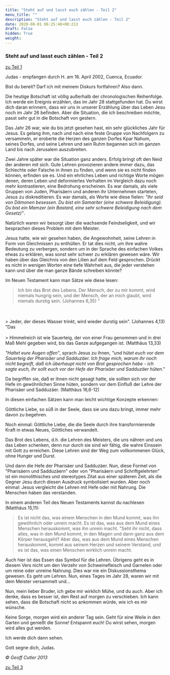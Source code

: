 ```yaml
---
title: "Steht auf und lasst euch zählen - Teil 2"
menu_title: ""
description: "Steht auf und lasst euch zählen - Teil 2"
date: 2020-08-01 06:25:48+00:213
draft: False
hidden: True
weight:
---
```

### Steht auf und lasst euch zählen - Teil 2

[zu Teil 1](/aktuelle-botschaften/aktuelle-botschaften-in-reihenfolge-des-datums/aktuelle-botschaften-2002/steht-auf-und-lasst-euch-zaehlen-teil-1-hr-judas-15-april-2002/)

Judas - empfangen durch H. am 16. April 2002, Cuenca, Ecuador.

Bist du bereit? Darf ich mit meinem Diskurs fortfahren? Also dann.

Die heutige Botschaft ist völlig außerhalb der chronologischen Reihenfolge. Ich werde ein Ereignis erzählen, das im Jahr 28 stattgefunden hat. Du wirst dich daran erinnern, dass wir uns in unserer Erzählung über das Leben Jesu noch im Jahr 26 befinden. Aber die Situation, die ich beschreiben möchte, passt sehr gut in die Botschaft von gestern.

Das Jahr 26 war, wie du bis jetzt gesehen hast, ein sehr glückliches Jahr für Jesus. Es gelang ihm, nach und nach eine feste Gruppe von Nachfolgern zu versammeln, er eroberte die Herzen des ganzen Dorfes Kpar Nahum, seines Dorfes, und seine Lehren und sein Ruhm begannen sich im ganzen Land bis nach Jerusalem auszubreiten.

Zwei Jahre später war die Situation ganz anders. Erfolg bringt oft den Neid der anderen mit sich. Gute Lehren provozieren andere immer dazu, das Schlechte oder Falsche in ihnen zu finden, und wenn sie es nicht finden können, erfinden sie es. Und ein ehrliches Leben und richtige Worte mögen denen, deren Leben und deformiertes Verhalten im Vergleich dazu noch mehr kontrastieren, eine Bedrohung erscheinen. Es war damals, als viele Gruppen von Juden, Pharisäern und anderen ihr Unternehmen starteten, Jesus zu diskreditieren. Es war damals, als Worte wie diese fielen: *"Ihr seid von Dämonen besessen. Du bist ein Samariter (eine schwere Beleidigung). Du bist ein Mamzer (ein Bastard, eine sehr schwere Beleidigung nach dem Gesetz)"*.

Natürlich waren wir besorgt über die wachsende Feindseligkeit, und wir besprachen dieses Problem mit dem Meister.

Jesus hatte, wie wir gesehen haben, die Angewohnheit, seine Lehren in Form von Gleichnissen zu enthüllen. Er tat dies nicht, um ihre wahre Bedeutung zu verbergen, sondern um in der Sprache des einfachen Volkes etwas zu erklären, was sonst sehr schwer zu erklären gewesen wäre. Wir haben über das Gleichnis von den Lilien auf dem Feld gesprochen. Drückt es nicht in wenigen Worten eine tiefe Wahrheit aus, die jeder verstehen kann und über die man ganze Bände schreiben könnte?

Im Neuen Testament kann man Sätze wie diese lesen:

> Ich bin das Brot des Lebens. Der Mensch, der zu mir kommt, wird niemals hungrig sein, und der Mensch, der an mich glaubt, wird niemals durstig sein. (Johannes 6,35) "
<br>
<br>
> Jeder, der dieses Wasser trinkt, wird wieder durstig sein". (Johannes 4,13) "Das
<br>
<br>
> Himmelreich ist wie Sauerteig, der von einer Frau genommen und in drei Maß Mehl gegeben wird, bis das Ganze aufgegangen ist. (Matthäus 13,33)

*"Haltet eure Augen offen"*, sprach Jesus zu ihnen, *"und hütet euch vor dem Sauerteig der Pharisäer und Sadduzäer. Ich frage mich, warum ihr noch nicht begreift, daß ich überhaupt nicht von Brot gesprochen habe - ich sagte euch, ihr sollt euch vor der Hefe der Pharisäer und Sadduzäer hüten."*

Da begriffen sie, daß er ihnen nicht gesagt hatte, sie sollten sich vor der Hefe im gewöhnlichen Sinne hüten, sondern vor dem Einfluß der Lehre der Pharisäer und Sadduzäer. (Matthäus 16,6-12)

In diesen einfachen Sätzen kann man leicht wichtige Konzepte erkennen:

Göttliche Liebe, so süß in der Seele, dass sie uns dazu bringt, immer mehr davon zu begehren.

Noch einmal: Göttliche Liebe, die die Seele durch ihre transformierende Kraft in etwas Neues, Göttliches verwandelt.

Das Brot des Lebens, d.h. die Lehren des Meisters, die uns nähren und uns das Leben schenken, denn nur durch sie sind wir fähig, die wahre Einssein mit Gott zu erreichen. Diese Lehren sind der Weg zum vollkommenen Glück, ohne Hunger und Durst.

Und dann die Hefe der Pharisäer und Sadduzäer. Nun, diese Formel von "Pharisäern und Sadduzäern" oder von "Pharisäern und Schriftgelehrten" ist ein monolithisches und stereotypes Zitat aus einer späteren Zeit, als die Gegner Jesu durch diesen Ausdruck symbolisiert wurden. Aber noch einmal: Jesus vergleicht die Lehren mit Hefe oder mit Nahrung. Die Menschen haben das verstanden.

In einem anderen Teil des Neuen Testaments kannst du nachlesen (Matthäus 15,11):

> Es ist nicht das, was einem Menschen in den Mund kommt, was ihn gewöhnlich oder unrein macht. Es ist das, was aus dem Mund eines Menschen herauskommt, was ihn unrein macht. "Seht ihr nicht, dass alles, was in den Mund kommt, in den Magen und dann ganz aus dem Körper herausgeht? Aber das, was aus dem Mund eines Menschen herauskommt, kommt aus seinem Herzen und seinem Verstand, und es ist das, was einen Menschen wirklich unrein macht.

Auch hier ist das Essen das Symbol für die Lehren. Übrigens geht es in diesem Vers nicht um den Verzehr von Schweinefleisch und Garnelen oder um reine oder unreine Nahrung. Dies war nie ein Diskussionsthema gewesen. Es geht um Lehren. Nun, eines Tages im Jahr 28, waren wir mit dem Meister versammelt und...

Nun, mein lieber Bruder, ich gebe mir wirklich Mühe, und du auch. Aber ich denke, dass es besser ist, den Rest auf morgen zu verschieben. Ich kann sehen, dass die Botschaft nicht so ankommen würde, wie ich es mir wünsche.

Keine Sorge, morgen wird ein anderer Tag sein. Geht für eine Weile in den Garten und genießt die Sonne! Entspannt euch! Du wirst sehen, morgen wird alles gut werden.

Ich werde dich dann sehen.

Gott segne dich, Judas.

*© Geoff Cutler 2013*

[zu Teil 3](/aktuelle-botschaften/aktuelle-botschaften-in-reihenfolge-des-datums/aktuelle-botschaften-2002/steht-auf-und-lasst-euch-zaehlen-teil-3-hr-judas-17-april-2002/)

